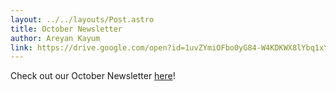 ```yaml
---
layout: ../../layouts/Post.astro
title: October Newsletter
author: Areyan Kayum
link: https://drive.google.com/open?id=1uvZYmiOFbo0yG84-W4KDKWX8lYbq1xYq
---
```

Check out our October Newsletter [here](https://drive.google.com/open?id=1uvZYmiOFbo0yG84-W4KDKWX8lYbq1xYq)!
